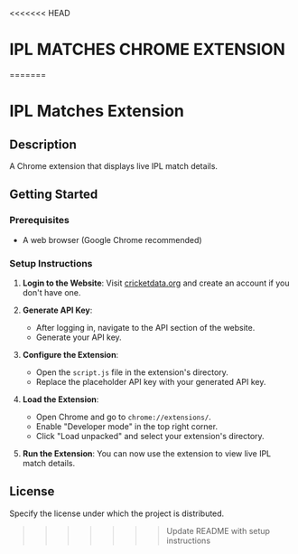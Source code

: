 <<<<<<< HEAD
# IPL MATCHES CHROME EXTENSION
=======
# IPL Matches Extension

## Description
A Chrome extension that displays live IPL match details.

## Getting Started

### Prerequisites
- A web browser (Google Chrome recommended)

### Setup Instructions

1. **Login to the Website**: Visit [cricketdata.org](https://cricketdata.org/) and create an account if you don't have one.

2. **Generate API Key**:
   - After logging in, navigate to the API section of the website.
   - Generate your API key.

3. **Configure the Extension**:
   - Open the `script.js` file in the extension's directory.
   - Replace the placeholder API key with your generated API key.

4. **Load the Extension**:
   - Open Chrome and go to `chrome://extensions/`.
   - Enable "Developer mode" in the top right corner.
   - Click "Load unpacked" and select your extension's directory.

5. **Run the Extension**: You can now use the extension to view live IPL match details.

## License
Specify the license under which the project is distributed.
>>>>>>> Update README with setup instructions
